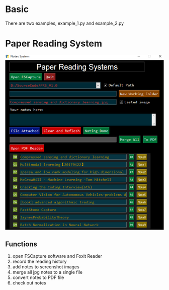 # Basic
There are two examples, example_1.py and example_2.py
# Paper Reading System
![PRS](./PRS.jpg)

## Functions
1. open FSCapture software and Foxit Reader
2. record the reading history
3. add notes to screenshot images
4. merge all jpg notes to a single file
5. convert notes to PDF file
6. check out notes
